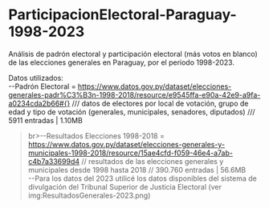 # ParticipacionElectoral-Paraguay-1998-2023

Análisis de padrón electoral y participación electoral (más votos en blanco) de las elecciones generales en Paraguay, por el periodo 1998-2023.

Datos utilizados:
<br>--Padrón Electoral = https://www.datos.gov.py/dataset/elecciones-generales-padr%C3%B3n-1998-2018/resource/e9545ffa-e90a-42e9-a9fa-a0234cda2b66#{} /// datos de electores por local de votación, grupo de edad y tipo de votación (generales, municipales, senadores, diputados) /// 5911 entradas | 1.10MB
>br>--Resultados Elecciones 1998-2018 = https://www.datos.gov.py/dataset/elecciones-generales-y-municipales-1998-2018/resource/15ae4cfd-f059-46e4-a7ab-c4b7a33699d4 // resultados de las elecciones generales y municipales desde 1998 hasta 2018 // 390.760 entradas | 56.6MB
<br>--Para los datos del 2023 utilicé los datos disponibles del sistema de divulgación del Tribunal Superior de Justicia Electoral (ver img:ResultadosGenerales-2023.png)
